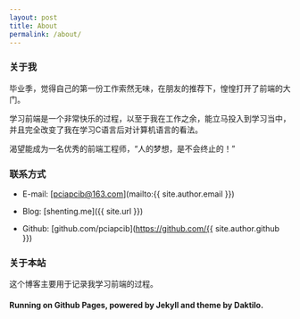 ```yaml
---
layout: post
title: About
permalink: /about/
---
```


###  关于我

毕业季，觉得自己的第一份工作索然无味，在朋友的推荐下，惶惶打开了前端的大门。

学习前端是一个非常快乐的过程，以至于我在工作之余，能立马投入到学习当中，并且完全改变了我在学习C语言后对计算机语言的看法。

渴望能成为一名优秀的前端工程师，“人的梦想，是不会终止的！”

### 联系方式

* E-mail: [pciapcib@163.com](mailto:{{ site.author.email }})

* Blog: [shenting.me]({{ site.url }})

* Github: [github.com/pciapcib](https://github.com/{{ site.author.github }})

### 关于本站

这个博客主要用于记录我学习前端的过程。

#### Running on Github Pages, powered by Jekyll and theme by Daktilo.
